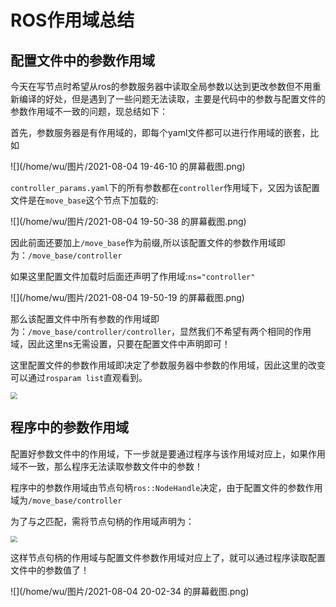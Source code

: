 # ROS作用域总结

## 配置文件中的参数作用域

今天在写节点时希望从ros的参数服务器中读取全局参数以达到更改参数但不用重新编译的好处，但是遇到了一些问题无法读取，主要是代码中的参数与配置文件的参数作用域不一致的问题，现总结如下：

首先，参数服务器是有作用域的，即每个yaml文件都可以进行作用域的嵌套，比如

![](/home/wu/图片/2021-08-04 19-46-10 的屏幕截图.png)

`controller_params.yaml`下的所有参数都在`controller`作用域下，又因为该配置文件是在`move_base`这个节点下加载的:

![](/home/wu/图片/2021-08-04 19-50-38 的屏幕截图.png)

因此前面还要加上`/move_base`作为前缀,所以该配置文件的参数作用域即为：`/move_base/controller`

如果这里配置文件加载时后面还声明了作用域:`ns="controller"`

![](/home/wu/图片/2021-08-04 19-50-19 的屏幕截图.png)

那么该配置文件中所有参数的作用域即为：`/move_base/controller/controller`，显然我们不希望有两个相同的作用域，因此这里ns无需设置，只要在配置文件中声明即可！

这里配置文件的参数作用域即决定了参数服务器中参数的作用域，因此这里的改变可以通过`rosparam list`直观看到。

<img src="/home/wu/图片/2021-08-04 19-58-35 的屏幕截图.png" style="zoom:67%;" />

## 程序中的参数作用域

配置好参数文件中的作用域，下一步就是要通过程序与该作用域对应上，如果作用域不一致，那么程序无法读取参数文件中的参数！

程序中的参数作用域由节点句柄`ros::NodeHandle`决定，由于配置文件的参数作用域为`/move_base/controller`

为了与之匹配，需将节点句柄的作用域声明为：

<img src="/home/wu/图片/2021-08-04 20-00-57 的屏幕截图.png" style="zoom: 67%;" />

这样节点句柄的作用域与配置文件参数作用域对应上了，就可以通过程序读取配置文件中的参数值了！

![](/home/wu/图片/2021-08-04 20-02-34 的屏幕截图.png)
